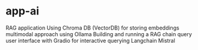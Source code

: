 # app-ai
RAG application 
Using Chroma DB (VectorDB) for storing embeddings 
multimodal approach using Ollama
Building and running a RAG chain query
user interface with Gradio for interactive querying
Langchain
Mistral